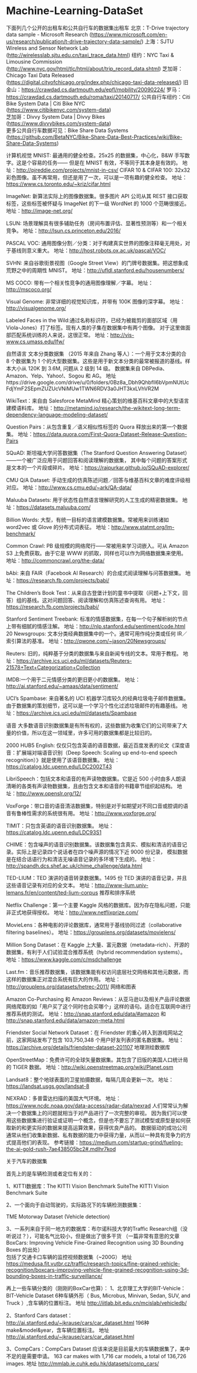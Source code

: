 # Machine-Learning-DataSet
下面列几个公开的出租车和公共自行车的数据集出租车
北京：T-Drive trajectory data sample - Microsoft Research 
(https://www.microsoft.com/en-us/research/publication/t-drive-trajectory-data-sample/)
上海：SJTU Wireless and Sensor Network Lab  
(http://wirelesslab.sjtu.edu.cn/taxi_trace_data.html)
纽约：NYC Taxi &amp; Limousine Commission   
(http://www.nyc.gov/html/tlc/html/about/trip_record_data.shtml)
芝加哥：Chicago Taxi Data Released    
(https://digital.cityofchicago.org/index.php/chicago-taxi-data-released/)
旧金山：https://crawdad.cs.dartmouth.edu/epfl/mobility/20090224/
罗马：https://crawdad.cs.dartmouth.edu/roma/taxi/20140717/ 
公共自行车纽约：Citi Bike System Data | Citi Bike NYC   
(https://www.citibikenyc.com/system-data)      
芝加哥：Divvy System Data | Divvy Bikes     
(https://www.divvybikes.com/system-data)    
更多公共自行车数据可见：Bike Share Data Systems    
(https://github.com/BetaNYC/Bike-Share-Data-Best-Practices/wiki/Bike-Share-Data-Systems)

计算机视觉
MNIST: 最通用的健全检查。25x25 的数据集，中心化，B&W 手写数字。这是个容易的任务——
但是在 MNIST 有效，不等同于其本身是有效的。 地址：http://pjreddie.com/projects/mnist-in-csv/
CIFAR 10 & CIFAR 100: 32x32 彩色图像。虽不再常用，但还是用了一次，可以是一项有趣的健全检查。
地址：https://www.cs.toronto.edu/~kriz/cifar.html

ImageNet: 新算法实际上的图像数据集。很多图片 API 公司从其 REST 接口获取标签，这些标签被怀疑与 ImageNet 的下一级 WordNet 的 1000 个范畴很接近。 
地址：http://image-net.org/

LSUN: 场景理解具有很多辅助任务（房间布置评估、显著性预测等）和一个相关竞争。 
地址：http://lsun.cs.princeton.edu/2016/

PASCAL VOC: 通用图像分割／分类：对于构建真实世界的图像注释毫无用处，对于基线则意义重大。
地址：http://host.robots.ox.ac.uk/pascal/VOC/

SVHN: 来自谷歌街景视图（Google Street View）的门牌号数据集。把这想象成荒野之中的周期性 MNIST。 
地址：http://ufldl.stanford.edu/housenumbers/

MS COCO: 带有一个相关性竞争的通用图像理解／字幕。
地址：http://mscoco.org/

Visual Genome: 非常详细的视觉知识库，并带有 100K 图像的深字幕。 
地址：http://visualgenome.org/

Labeled Faces in the Wild:通过名称标识符，已经为被裁剪的面部区域（用 Viola-Jones）打了标签。现有人类的子集在数据集中有两个图像。
对于这里做面部匹配系统训练的人来说，这很正常。
地址：http://vis-www.cs.umass.edu/lfw/

自然语言 文本分类数据集
（2015 年来自 Zhang 等人）：一个用于文本分类的合 8 个数据集为 1 个的大型数据集。这些是用于新文本分类的最常被报道的基线。样本大小从 120K 到 3.6M, 问题从 2 级到 14 级。
数据集来自 DBPedia、Amazon、Yelp、Yahoo!、Sogou 和 AG。 
地址https://drive.google.com/drive/u/0/folders/0Bz8a_Dbh9Qhbfll6bVpmNUtUcFdjYmF2SEpmZUZUcVNiMUw1TWN6RDV3a0JHT3kxLVhVR2M

WikiText：来自由 Salesforce MetaMind 精心策划的维基百科文章中的大型语言建模语料库。
地址：http://metamind.io/research/the-wikitext-long-term-dependency-language-modeling-dataset/

Question Pairs：从包含重复／语义相似性标签的 Quora 释放出来的第一个数据集。 
地址：https://data.quora.com/First-Quora-Dataset-Release-Question-Pairs

SQuAD: 斯坦福大学问答数据集（The Stanford Question Answering Dataset）——一个被广泛应用于问题回答和阅读理解的数据集，
其中每个问题的答案形式是文本的一个片段或碎片。 
地址：https://rajpurkar.github.io/SQuAD-explorer/

CMU Q/A Dataset: 手动生成的仿真陈述问题／回答与维基百科文章的难度评级相对应。 
地址：http://www.cs.cmu.edu/~ark/QA-data/

Maluuba Datasets: 用于状态性自然语言理解研究的人工生成的精密数据集。 
地址：https://datasets.maluuba.com/

Billion Words: 大型，有统一目标的语言建模数据集。常被用来训练诸如 word2vec 或 Glove 的分布式词表征。 
地址：http://www.statmt.org/lm-benchmark/

Common Crawl: PB 级规模的网络爬行——常被用来学习词嵌入。可从 Amazon S3 上免费获取。由于它是 WWW 的抓取，同样也可以作为网络数据集来使用。
地址：http://commoncrawl.org/the-data/

bAbi: 来自 FAIR（Facebook AI Research）的合成式阅读理解与问答数据集。
地址：https://research.fb.com/projects/babi/

The Children’s Book Test：从来自古登堡计划的童书中提取（问题+上下文，回答）组的基线。这对问题回答、阅读理解和仿真陈述查询有用。 
地址：https://research.fb.com/projects/babi/

Stanford Sentiment Treebank: 标准的情感数据集，在每一个句子解析树的节点上带有细腻的情感注解。
地址：http://nlp.stanford.edu/sentiment/code.html
20 Newsgroups: 文本分类经典数据集中的一个。通常可用作纯分类或任何 IR／索引算法的基准。
地址：http://qwone.com/~jason/20Newsgroups/

Reuters: 旧的，纯粹基于分类的数据集与来自新闻专线的文本。常用于教程。 
地址：https://archive.ics.uci.edu/ml/datasets/Reuters-21578+Text+Categorization+Collection

IMDB:一个用于二元情感分类的更旧更小的数据集。 地址：http://ai.stanford.edu/~amaas/data/sentiment/

UCI’s Spambase: 来自著名的 UCI 机器学习库较久的经典垃圾电子邮件数据集。由于数据集的策划细节，这可以是一个学习个性化过滤垃圾邮件的有趣基线。 
地址：https://archive.ics.uci.edu/ml/datasets/Spambase

语音 大多数语音识别数据集是有所有权的，这些数据为收集它们的公司带来了大量的价值，所以在这一领域里，许多可用的数据集都是比较旧的。

2000 HUB5 English: 仅仅只包含英语的语音数据，最近百度发表的论文《深度语音：扩展端对端语音识别（Deep Speech: Scaling up end-to-end speech recognition）》就是使用了该语音数据集。
地址：https://catalog.ldc.upenn.edu/LDC2002T43

LibriSpeech：包括文本和语音的有声读物数据集。它是近 500 小时由多人朗读清晰的各类有声读物数据集，且由包含文本和语音的书籍章节组织起结构。
地址：http://www.openslr.org/12/

VoxForge：带口音的语音清洁数据集，特别是对于如期望对不同口音或腔调的语音有鲁棒性需求的系统很有用。 
地址：http://www.voxforge.org/

TIMIT：只包含英语的语音识别数据集。 
地址：https://catalog.ldc.upenn.edu/LDC93S1

CHIME：包含噪声的语音识别数据集。该数据集包含真实、模拟和清洁的语音记录。实际上是记录四个说话者在四个噪声源的情况下近 9000 份记录，
模拟数据是在结合话语行为和清洁无噪语音记录的多环境下生成的。
地址：http://spandh.dcs.shef.ac.uk/chime_challenge/data.html

TED-LIUM：TED 演讲的语音转录数据集。1495 份 TED 演讲的语音记录，并且这些语音记录有对应的全文本。 
地址：http://www-lium.univ-lemans.fr/en/content/ted-lium-corpus 推荐和排序系统

Netflix Challenge：第一个主要 Kaggle 风格的数据库。因为存在隐私问题，只能非正式地获得授权。 
地址：http://www.netflixprize.com/

MovieLens：各种电影的评论数据库，通常用于基线协同过滤（collaborative filtering baselines）。
地址：https://grouplens.org/datasets/movielens/

Million Song Dataset：在 Kaggle 上大量、富元数据（metadata-rich）、开源的数据集，有利于人们试验混合推荐系统（hybrid recommendation systems）。
地址：https://www.kaggle.com/c/msdchallenge

Last.fm：音乐推荐数据集，该数据集能有权访问底层社交网络和其他元数据，而这样的数据集正对混合系统有巨大的作用。
地址：http://grouplens.org/datasets/hetrec-2011/ 网络和图表

Amazon Co-Purchasing 和 Amazon Reviews：从亚马逊以及相关产品评论数据网络爬取的如「用户买了这个同时也会买哪个」这样的语句。适合在互联网中进行推荐系统的测试。 
地址：http://snap.stanford.edu/data/#amazon 和 http://snap.stanford.edu/data/amazon-meta.html

Friendster Social Network Dataset：在 Friendster 的重心转入到游戏网站之前，这家网站发布了包含 103,750,348 个用户好友列表的匿名数据集。 
地址：https://archive.org/details/friendster-dataset-201107 地理测绘数据库

OpenStreetMap：免费许可的全球矢量数据集。其包含了旧版的美国人口统计局的 TIGER 数据。
地址：http://wiki.openstreetmap.org/wiki/Planet.osm

Landsat8：整个地球表面的卫星拍摄数据，每隔几周会更新一次。 
地址：https://landsat.usgs.gov/landsat-8

NEXRAD：多普雷达扫描的美国大气环境。
地址：https://www.ncdc.noaa.gov/data-access/radar-data/nexrad 人们常常认为解决一个数据集上的问题就相当于对产品进行了一次完整的审视。
因为我们可以使用这些数据集进行验证或证明一个概念，但是也不要忘了测试模型或原型是如何获取新的和更实际的数据来提高运算效果，获得优良产品的。
数据驱动的成功公司通常从他们收集新数据、私有数据的能力中获得力量，从而以一种具有竞争力的方式提高他们的表现。
参考链接：https://medium.com/startup-grind/fueling-the-ai-gold-rush-7ae438505bc2#.mdlhr7kod

关于汽车的数据集

首先上的是车辆检测或者定位有关的：

1、KITTI数据库：The KITTI Vision Benchmark SuiteThe KITTI Vision Benchmark Suite

2、一个面向于自动驾驶的，实际路况下的车辆检测数据集：

TME Motorway Dataset (Vehicle detection)

3、一系列来自于同一地方的数据库：布尔诺科技大学的Traffic Research组（没听说过？），可能名气比较小，但是做出了很多干货
（一篇非常有意思的文章 BoxCars: Improving Vehicle Fine-Grained Recognition using 3D Bounding Boxes  的出处）  
包括了交通卡口车辆的监控视频数据集（~200G）
地址 https://medusa.fit.vutbr.cz/traffic/research-topics/fine-grained-vehicle-recognition/boxcars-improving-vehicle-fine-grained-recognition-using-3d-bounding-boxes-in-traffic-surveillance/

再上一些车辆分类的（刚刚的BoxCar也算）：
1、北京理工大学的BIT-Vehicle：BIT-Vehicle Dataset 6种车辆外形（ Bus, Microbus, Minivan, Sedan, SUV, and Truck ）,含车辆的位置标注。
地址 http://iitlab.bit.edu.cn/mcislab/vehicledb/

2、Stanford Cars dataset：http://ai.stanford.edu/~jkrause/cars/car_dataset.html 196种make&model&year，含车辆位置标注。
地址 http://ai.stanford.edu/~jkrause/cars/car_dataset.html

3、CompCars：CompCars Dataset 应该来说是目前最大的车辆数据集了，美中不足的是需要申请。 
163 car makes with 1,716 car models, a total of 136,726 images.
地址 http://mmlab.ie.cuhk.edu.hk/datasets/comp_cars/
